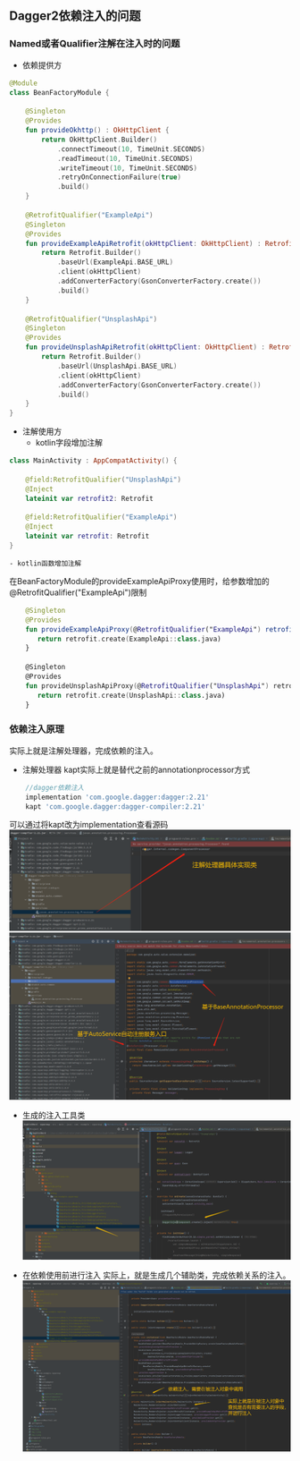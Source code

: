 ## Dagger2依赖注入的问题
### Named或者Qualifier注解在注入时的问题
- 依赖提供方
```kotlin
@Module
class BeanFactoryModule {

    @Singleton
    @Provides
    fun provideOkhttp() : OkHttpClient {
        return OkHttpClient.Builder()
            .connectTimeout(10, TimeUnit.SECONDS)
            .readTimeout(10, TimeUnit.SECONDS)
            .writeTimeout(10, TimeUnit.SECONDS)
            .retryOnConnectionFailure(true)
            .build()
    }

    @RetrofitQualifier("ExampleApi")
    @Singleton
    @Provides
    fun provideExampleApiRetrofit(okHttpClient: OkHttpClient) : Retrofit{
        return Retrofit.Builder()
            .baseUrl(ExampleApi.BASE_URL)
            .client(okHttpClient)
            .addConverterFactory(GsonConverterFactory.create())
            .build()
    }

    @RetrofitQualifier("UnsplashApi")
    @Singleton
    @Provides
    fun provideUnsplashApiRetrofit(okHttpClient: OkHttpClient) : Retrofit{
        return Retrofit.Builder()
            .baseUrl(UnsplashApi.BASE_URL)
            .client(okHttpClient)
            .addConverterFactory(GsonConverterFactory.create())
            .build()
    }
}
```
- 注解使用方
    - kotlin字段增加注解
```kotlin
class MainActivity : AppCompatActivity() {

    @field:RetrofitQualifier("UnsplashApi")
    @Inject
    lateinit var retrofit2: Retrofit

    @field:RetrofitQualifier("ExampleApi")
    @Inject
    lateinit var retrofit: Retrofit
}
```

    - kotlin函数增加注解
在BeanFactoryModule的provideExampleApiProxy使用时，给参数增加的@RetrofitQualifier("ExampleApi")限制
```kotlin
    @Singleton
    @Provides
    fun provideExampleApiProxy(@RetrofitQualifier("ExampleApi") retrofit: Retrofit) : ExampleApi {
       return retrofit.create(ExampleApi::class.java)
    }
    
    @Singleton
    @Provides
    fun provideUnsplashApiProxy(@RetrofitQualifier("UnsplashApi") retrofit: Retrofit) : UnsplashApi {
       return retrofit.create(UnsplashApi::class.java)
    }
```

### 依赖注入原理
实际上就是注解处理器，完成依赖的注入。
- 注解处理器
kapt实际上就是替代之前的annotationprocessor方式
```groovy
    //dagger依赖注入
    implementation 'com.google.dagger:dagger:2.21'
    kapt 'com.google.dagger:dagger-compiler:2.21'
```
可以通过将kapt改为implementation查看源码
![img.png](img.png)
![img_2.png](img_2.png)

- 生成的注入工具类
![img_1.png](img_1.png)

- 在依赖使用前进行注入
实际上，就是生成几个辅助类，完成依赖关系的注入。
 ![img_3.png](img_3.png)